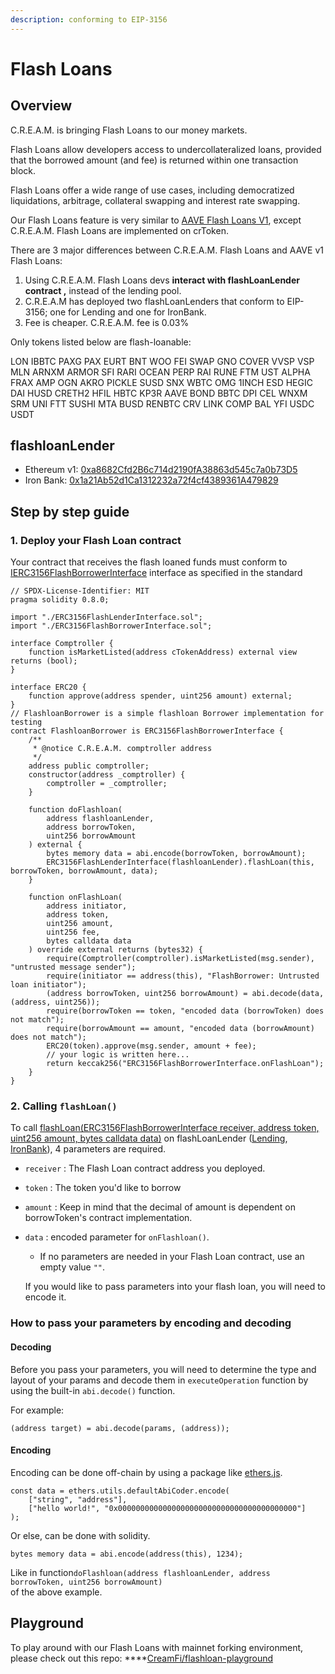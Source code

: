 ```yaml
---
description: conforming to EIP-3156
---
```


# Flash Loans

## Overview

C.R.E.A.M. is bringing Flash Loans to our money markets.

Flash Loans allow developers access to undercollateralized loans, provided that the borrowed amount \(and fee\) is returned within one transaction block.

Flash Loans offer a wide range of use cases, including democratized liquidations, arbitrage, collateral swapping and interest rate swapping.

Our Flash Loans feature is very similar to [AAVE Flash Loans V1](https://aave.com/flash-loans), except C.R.E.A.M. Flash Loans are implemented on crToken.

There are 3 major differences between C.R.E.A.M. Flash Loans and AAVE v1 Flash Loans:

1. Using C.R.E.A.M. Flash Loans devs **interact with flashLoanLender contract ,** instead of the lending pool.
2. C.R.E.A.M has deployed two flashLoanLenders that conform to EIP-3156; one for Lending and one for IronBank.
3. Fee is cheaper. C.R.E.A.M. fee is 0.03%

Only tokens listed below are flash-loanable:

LON IBBTC PAXG PAX EURT BNT WOO FEI SWAP GNO COVER VVSP VSP MLN ARNXM ARMOR SFI RARI OCEAN PERP RAI RUNE FTM UST ALPHA FRAX AMP OGN AKRO PICKLE SUSD SNX WBTC OMG 1INCH ESD HEGIC DAI HUSD CRETH2 HFIL HBTC KP3R AAVE BOND BBTC DPI CEL WNXM SRM UNI FTT SUSHI MTA BUSD RENBTC CRV LINK COMP BAL YFI USDC USDT

## flashloanLender

* Ethereum v1: [0xa8682Cfd2B6c714d2190fA38863d545c7a0b73D5](https://etherscan.io/address/0xa8682Cfd2B6c714d2190fA38863d545c7a0b73D5)
* Iron Bank: [0x1a21Ab52d1Ca1312232a72f4cf4389361A479829](https://etherscan.io/address/0x1a21Ab52d1Ca1312232a72f4cf4389361A479829)

## Step by step guide

### 1. Deploy your Flash Loan contract

Your contract that receives the flash loaned funds must conform to [IERC3156FlashBorrowerInterface](https://eips.ethereum.org/EIPS/eip-3156#receiver-specification) interface as specified in the standard

```text
// SPDX-License-Identifier: MIT
pragma solidity 0.8.0;

import "./ERC3156FlashLenderInterface.sol";
import "./ERC3156FlashBorrowerInterface.sol";

interface Comptroller {
    function isMarketListed(address cTokenAddress) external view returns (bool);
}

interface ERC20 {
    function approve(address spender, uint256 amount) external;
}
// FlashloanBorrower is a simple flashloan Borrower implementation for testing
contract FlashloanBorrower is ERC3156FlashBorrowerInterface {
    /**
     * @notice C.R.E.A.M. comptroller address
     */
    address public comptroller;
    constructor(address _comptroller) {
        comptroller = _comptroller;
    }

    function doFlashloan(
        address flashloanLender,
        address borrowToken,
        uint256 borrowAmount
    ) external {
        bytes memory data = abi.encode(borrowToken, borrowAmount);
        ERC3156FlashLenderInterface(flashloanLender).flashLoan(this, borrowToken, borrowAmount, data);
    }

    function onFlashLoan(
        address initiator,
        address token,
        uint256 amount,
        uint256 fee,
        bytes calldata data
    ) override external returns (bytes32) {
        require(Comptroller(comptroller).isMarketListed(msg.sender), "untrusted message sender");
        require(initiator == address(this), "FlashBorrower: Untrusted loan initiator");
        (address borrowToken, uint256 borrowAmount) = abi.decode(data, (address, uint256));
        require(borrowToken == token, "encoded data (borrowToken) does not match");
        require(borrowAmount == amount, "encoded data (borrowAmount) does not match");
        ERC20(token).approve(msg.sender, amount + fee);
        // your logic is written here...
        return keccak256("ERC3156FlashBorrowerInterface.onFlashLoan");
    }
}
```

### 2. Calling `flashLoan()`

To call [flashLoan\(ERC3156FlashBorrowerInterface receiver, address token, uint256 amount, bytes calldata data\)](https://github.com/CreamFi/compound-protocol/blob/master/contracts/CCollateralCapErc20.sol#L185) on flashLoanLender \([Lending](https://docs.cream.finance/lending/lending-contract-address), [IronBank](https://docs.cream.finance/iron-bank/iron-bank)\), 4 parameters are required.

* `receiver` : The Flash Loan contract address you deployed.
* `token` : The token you'd like to borrow
* `amount` : Keep in mind that the decimal of amount is dependent on borrowToken's contract implementation.
* `data` : encoded parameter for `onFlashloan()`.

  * If no parameters are needed in your Flash Loan contract, use an empty value `""`.

  If you would like to pass parameters into your flash loan, you will need to encode it.

### How to pass your parameters by encoding and decoding

#### Decoding

Before you pass your parameters, you will need to determine the type and layout of your params and decode them in `executeOperation` function by using the built-in `abi.decode()` function.

For example:

```text
(address target) = abi.decode(params, (address));

```

#### Encoding

Encoding can be done off-chain by using a package like [ethers.js](https://docs.ethers.io/v5/api/utils/abi/coder/#AbiCoder--methods).

```text
const data = ethers.utils.defaultAbiCoder.encode(
    ["string", "address"],
    ["hello world!", "0x0000000000000000000000000000000000000000"]
);

```

Or else, can be done with solidity.

```text
bytes memory data = abi.encode(address(this), 1234);

```

Like in function`doFlashloan(address flashloanLender, address borrowToken, uint256 borrowAmount)`   
of the above example.

## Playground

To play around with our Flash Loans with mainnet forking environment, please check out this repo: ****[CreamFi/flashloan-playground](https://github.com/CreamFi/flashloan-playground)

